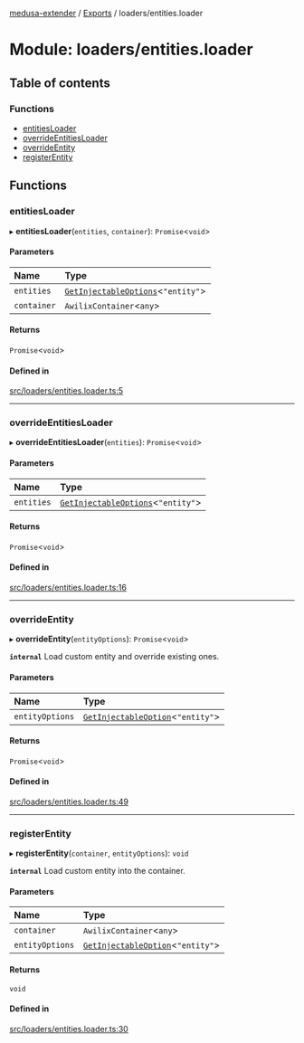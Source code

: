 [medusa-extender](../README.md) / [Exports](../modules.md) / loaders/entities.loader

# Module: loaders/entities.loader

## Table of contents

### Functions

- [entitiesLoader](loaders_entities_loader.md#entitiesloader)
- [overrideEntitiesLoader](loaders_entities_loader.md#overrideentitiesloader)
- [overrideEntity](loaders_entities_loader.md#overrideentity)
- [registerEntity](loaders_entities_loader.md#registerentity)

## Functions

### entitiesLoader

▸ **entitiesLoader**(`entities`, `container`): `Promise`<`void`\>

#### Parameters

| Name | Type |
| :------ | :------ |
| `entities` | [`GetInjectableOptions`](core_types.md#getinjectableoptions)<``"entity"``\> |
| `container` | `AwilixContainer`<`any`\> |

#### Returns

`Promise`<`void`\>

#### Defined in

[src/loaders/entities.loader.ts:5](https://github.com/adrien2p/medusa-extender/blob/69e1ff2/src/loaders/entities.loader.ts#L5)

___

### overrideEntitiesLoader

▸ **overrideEntitiesLoader**(`entities`): `Promise`<`void`\>

#### Parameters

| Name | Type |
| :------ | :------ |
| `entities` | [`GetInjectableOptions`](core_types.md#getinjectableoptions)<``"entity"``\> |

#### Returns

`Promise`<`void`\>

#### Defined in

[src/loaders/entities.loader.ts:16](https://github.com/adrien2p/medusa-extender/blob/69e1ff2/src/loaders/entities.loader.ts#L16)

___

### overrideEntity

▸ **overrideEntity**(`entityOptions`): `Promise`<`void`\>

**`internal`**
Load custom entity and override existing ones.

#### Parameters

| Name | Type |
| :------ | :------ |
| `entityOptions` | [`GetInjectableOption`](core_types.md#getinjectableoption)<``"entity"``\> |

#### Returns

`Promise`<`void`\>

#### Defined in

[src/loaders/entities.loader.ts:49](https://github.com/adrien2p/medusa-extender/blob/69e1ff2/src/loaders/entities.loader.ts#L49)

___

### registerEntity

▸ **registerEntity**(`container`, `entityOptions`): `void`

**`internal`**
Load custom entity into the container.

#### Parameters

| Name | Type |
| :------ | :------ |
| `container` | `AwilixContainer`<`any`\> |
| `entityOptions` | [`GetInjectableOption`](core_types.md#getinjectableoption)<``"entity"``\> |

#### Returns

`void`

#### Defined in

[src/loaders/entities.loader.ts:30](https://github.com/adrien2p/medusa-extender/blob/69e1ff2/src/loaders/entities.loader.ts#L30)
